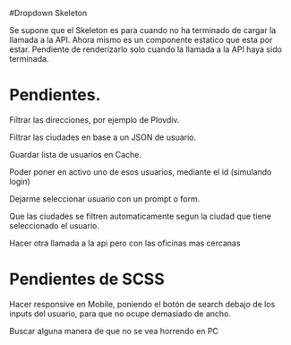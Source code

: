 #Dropdown Skeleton

Se supone que el Skeleton es para cuando no ha terminado de cargar la llamada a la API. Ahora mismo es un componente estatico que esta por estar.
Pendiente de renderizarlo solo cuando la llamada a la API haya sido terminada.

# Pendientes.

Filtrar las direcciones, por ejemplo de Plovdiv.

Filtrar las ciudades en base a un JSON de usuario.

Guardar lista de usuarios en Cache.

Poder poner en activo uno de esos usuarios, mediante el id (simulando login)

Dejarme seleccionar usuario con un prompt o form.

Que las ciudades se filtren automaticamente segun la ciudad que tiene seleccionado el usuario.

Hacer otra llamada a la api pero con las oficinas mas cercanas

# Pendientes de SCSS

Hacer responsive en Mobile, poniendo el botón de search debajo de los inputs del usuario, para que no ocupe demasiado de ancho.

Buscar alguna manera de que no se vea horrendo en PC
